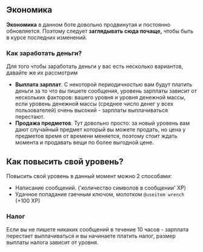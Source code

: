 ## Экономика
**Экономика** в данном боте довольно продвинутая и постоянно обновляется. Поэтому следует **заглядывать сюда почаще,** чтобы быть в курсе последних изменений.

### Как заработать деньги?
Для того чтобы заработать деньги у вас есть несколько вариантов, давайте же их рассмотрим

* **Выплата зарплат**. С некоторой периодичностью вам будут платить деньги за то что вы пишете сообщения, уровень зарплаты зависит от нескольких факторов: вашего уровня и уровня денежной массы, если уровень денежной массы (среднее число денег у всех пользователей) очень высокий - зарплаты выплачиваться перестают.
* **Продажа предметов**. Тут довольно просто: за новый уровень вам дают случайный предмет который вы можете продать, но цена у предметов время от времени меняется, поэтому стоит ждать момента и продавать вещи по более выгодной цене.

## Как повысить свой уровень?
Повысить свой уровень в данный момент можно 2 способами:

* Написание сообщений. ('количество символов в сообщении' XP)
* Удачное попадание гаечным ключом, молотком ``@useitem wrench`` (+100 XP)

### Налог
Если вы не пишете никаких сообщений в течение 10 часов - зарплата перестает выплачиваться и вы начинаете платить налог, размер выплаты налога зависит от уровня.